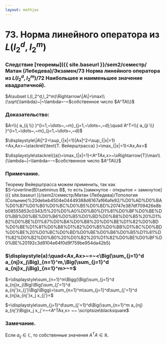 ```yaml
---  
layout: mathjax  
---  
```

  
# 73. Норма линейного оператора из $L(l_2^d,l_2^m)$  
  
### Следствие [теоремы]({{ site.baseurl }}/sem2/семестр/Матан (Лебедева)/Экзамен/73 Норма линейного оператора из $L(l_2^d,l_2^m)$/72 Наибольшее и наименьшее значение квадратичной).  
$A\subset L(l_2^d,l_2^m)\Rightarrow\|A\|=\max\\{\sqrt{\lambda}~|~\lambda~-~$собственное число $A^TA\\}$  
  
### Доказательство:  
$A=\\{ a_{ij \\} }^{i=1,~\dots~,~m}_{j=1,~\dots~,~d};\quad A^T=\\{ a_{ji \\} }^{i=1,~\dots~,~m}_{j=1,~\dots~,~d}$  
  
$\displaystyle\|A\|^2=\sup_{|x|=1}|Ax|^2=\sup_{|x|=1}<Ax,Ax>~\stackrel{\text{Т. Вейерштрасса} }=\max_{|x|=1}<Ax,Ax>$  
  
$\displaystyle\stackrel{(a)}=\max_{|x|=1}<A^TAx,x>~\xRightarrow{Т}\max\\{\lambda~|~\lambda~-~$собственное число $A^TA\\}$  
  
### Примечание.  
Теорему Вейерштрасса можем применить, так как $S=\overline{B}\setminus B$, то есть [замкнутое - открытое = замкнутое]({{ site.baseurl }}/sem2/семестр/Матан (Лебедева)/Топология (Солынин)%20debeb4504e04449388d6167af66afe92/%D0%AD%D0%BA%D0%B7%D0%B0%D0%BC%D0%B5%D0%BD%20747e387df709426e8bb08555853c0343/5%20%D0%A0%D0%B0%D1%81%D0%BF%D0%BE%D0%BB%D0%BE%D0%B6%D0%B5%D0%BD%D0%B8%D0%B5%20%D1%82%D0%BE%D1%87%D0%BA%D0%B8%20%D0%BE%D1%82%D0%BD%D0%BE%D1%81%D0%B8%D1%82%D0%B5%D0%BB%D1%8C%D0%BD%D0%BE%20%D0%BC%D0%BD%D0%BE%D0%B6%D0%B5%D1%81%D1%82%D0%B2%D0%B0%20%D0%B2%20%D1%82%D0%BE%D0%BF%D0%BE%20192c3d9104e64f0d9f759be954da42b5)  
  
### $\displaystyle(a):\quad<Ax,Ax>~=~<\Big(\sum_{j=1}^d a_{nj}x_j\Big)_{n=1}^m,\Big(\sum_{j=1}^d a_{nj}x_j\Big)_{n=1}^m>~=$  
  
$=\displaystyle\sum_{n=1}^m\Bigg(\Big(\sum_{j=1}^d a_{nj}x_j\Big)\Big(\sum_{j'=1}^d a_{nj'}x_{j'}\Big)\Bigg)=\sum_{n=1}^m\sum_{j=1}^d\sum_{j'=1}^d a_{nj}a_{nj'}x_j x_{j'}=$  
  
$=\displaystyle\sum_{j=1}^d\sum_{j'=1}^d\Big(\sum_{n=1}^m a_{nj} a_{nj'}\Big)x_j x_j'=~<A^TAx,x> ~~ \scriptsize\blacksquare$  
  
### Замечание.  
Если $a_{ij}\in\mathbb{C},$ то собственные значения $A^TA\in \mathbb{R}$.  
